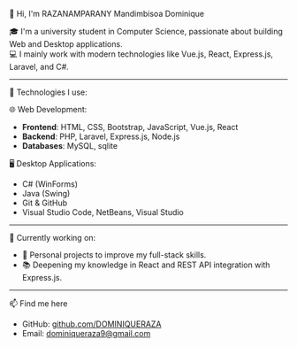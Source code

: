 👋 Hi, I'm RAZANAMPARANY Mandimbisoa Dominique 

🎓 I'm a university student in Computer Science, passionate about building Web and Desktop applications.  
💻 I mainly work with modern technologies like Vue.js, React, Express.js, Laravel, and C#.

---

 💼 Technologies I use:

 🌐 Web Development:
- **Frontend**: HTML, CSS, Bootstrap, JavaScript, Vue.js, React
- **Backend**: PHP, Laravel, Express.js, Node.js
- **Databases**: MySQL, sqlite

 🖥️ Desktop Applications:
- C# (WinForms)
- Java (Swing)
- Git & GitHub  
- Visual Studio Code, NetBeans, Visual Studio  

---

 🚀 Currently working on:
- 🔭 Personal projects to improve my full-stack skills.  
- 📚 Deepening my knowledge in React and REST API integration with Express.js.  

---

📫 Find me here
- GitHub: [github.com/DOMINIQUERAZA](https://github.com/DOMINIQUERAZA)  
- Email: dominiqueraza9@gmail.com
